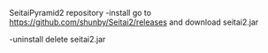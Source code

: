 SeitaiPyramid2 repository
-install
go to https://github.com/shunby/Seitai2/releases and download seitai2.jar

-uninstall
delete seitai2.jar
